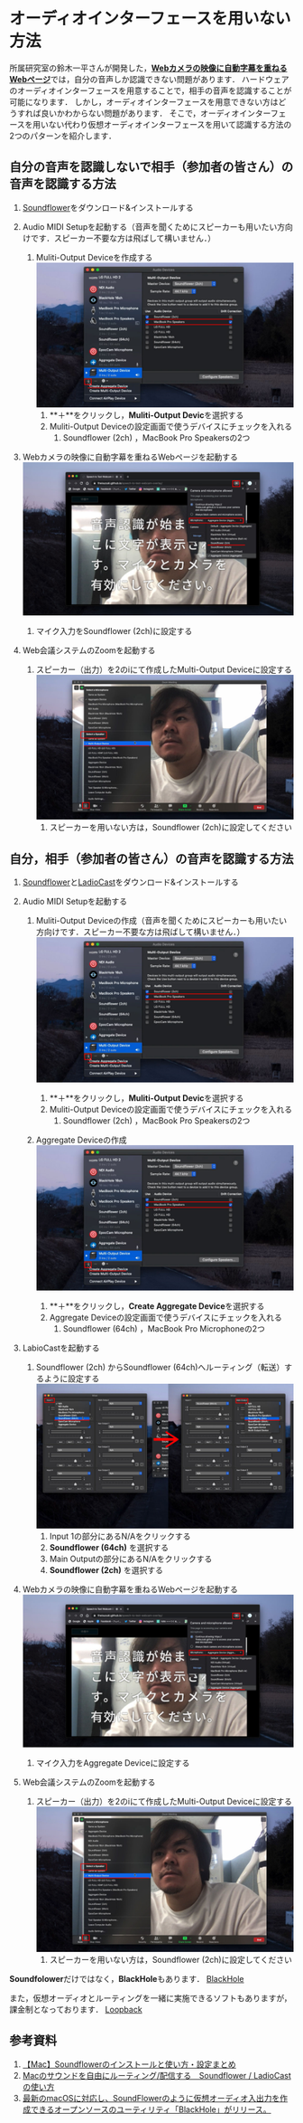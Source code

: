 # オーディオインターフェースを用いない方法
所属研究室の鈴木一平さんが開発した，[**Webカメラの映像に自動字幕を重ねるWebページ**](https://github.com/1heisuzuki/speech-to-text-webcam-overlay)では，自分の音声しか認識できない問題があります．
ハードウェアのオーディオインターフェースを用意することで，相手の音声を認識することが可能になります．
しかし，オーディオインターフェースを用意できない方はどうすれば良いかわからない問題があります．
そこで，オーディオインターフェースを用いない代わり仮想オーディオインターフェースを用いて認識する方法の2つのパターンを紹介します．

## 自分の音声を認識しないで相手（参加者の皆さん）の音声を認識する方法
1. [Soundflower](https://github.com/mattingalls/Soundflower/releases/tag/2.0b2)をダウンロード&インストールする  
1. Audio MIDI Setupを起動する（音声を聞くためにスピーカーも用いたい方向けです．スピーカー不要な方は飛ばして構いません．）  
    1. Muliti-Output Deviceを作成する  
    ![](fig/Sample/VirtyalAudio-1.jpg)    
        1. **＋**をクリックし，**Muliti-Output Devic**を選択する
        1. Muliti-Output Deviceの設定画面で使うデバイスにチェックを入れる  
              1. Soundflower (2ch) ，MacBook Pro Speakersの2つ  

1. Webカメラの映像に自動字幕を重ねるWebページを起動する  
     ![](fig/Sample/VirtyalAudio-4-1.jpg)   
    1. マイク入力をSoundflower (2ch)に設定する  

1. Web会議システムのZoomを起動する  
    1. スピーカー（出力）を2のⅰにて作成したMulti-Output Deviceに設定する  
     ![](fig/Sample/VirtyalAudio-5.jpg)   
          1. スピーカーを用いない方は，Soundflower (2ch)に設定してください  
 

## 自分，相手（参加者の皆さん）の音声を認識する方法
1. [Soundflower](https://github.com/mattingalls/Soundflower/releases/tag/2.0b2)と[LadioCast](https://apps.apple.com/jp/app/ladiocast/id411213048?mt=12)をダウンロード&インストールする

1. Audio MIDI Setupを起動する
    1. Muliti-Output Deviceの作成（音声を聞くためにスピーカーも用いたい方向けです．スピーカー不要な方は飛ばして構いません．）  
    ![](fig/Sample/VirtyalAudio-1.jpg)    
        1. **＋**をクリックし，**Muliti-Output Devic**を選択する
        1. Muliti-Output Deviceの設定画面で使うデバイスにチェックを入れる  
              1. Soundflower (2ch) ，MacBook Pro Speakersの2つ  
             
    1. Aggregate Deviceの作成  
    ![](fig/Sample/VirtyalAudio-1.jpg)  
        1. **＋**をクリックし，**Create Aggregate Device**を選択する
        1. Aggregate Deviceの設定画面で使うデバイスにチェックを入れる  
            1. Soundflower (64ch) ，MacBook Pro Microphoneの2つ  
            
1. LabioCastを起動する  
    1. Soundflower (2ch) からSoundflower (64ch)へルーティング（転送）するように設定する  
    ![](fig/Sample/VirtyalAudio-6.jpg)  
        1. Input 1の部分にあるN/Aをクリックする
        1. **Soundflower (64ch)** を選択する
        1. Main Outputの部分にあるN/Aをクリックする
        1. **Soundflower (2ch)** を選択する
    
1. Webカメラの映像に自動字幕を重ねるWebページを起動する  
     ![](fig/Sample/VirtyalAudio-4.jpg) 
    1. マイク入力をAggregate Deviceに設定する  

1. Web会議システムのZoomを起動する  
    1. スピーカー（出力）を2のⅰにて作成したMulti-Output Deviceに設定する  
     ![](fig/Sample/VirtyalAudio-5.jpg)   
          1. スピーカーを用いない方は，Soundflower (2ch)に設定してください  


**Soundfolower**だけではなく，**BlackHole**もあります．
[BlackHole](https://github.com/ExistentialAudio/BlackHole)

また，仮想オーディオとルーティングを一緒に実施できるソフトもありますが，課金制となっております．
[Loopback](https://rogueamoeba.com/loopback/)


## 参考資料
1. [【Mac】Soundflowerのインストールと使い方・設定まとめ](https://appli-world.jp/posts/2831)
1. [Macのサウンドを自由にルーティング/配信する　Soundflower / LadioCast の使い方](https://sleepfreaks-dtm.com/dtm-materials/mac-sound/)
1. [最新のmacOSに対応し、SoundFlowerのように仮想オーディオ入出力を作成できるオープンソースのユーティリティ「BlackHole」がリリース。](https://applech2.com/archives/20191125-blackhole-for-mac-virtual-audio-driver-soundflower-alternative-app.html)
